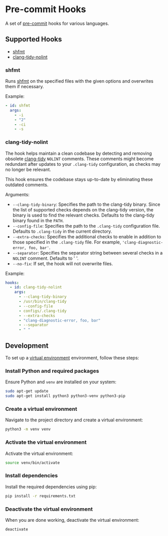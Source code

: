 # Pre-commit Hooks

A set of [pre-commit](https://pre-commit.com/) hooks for various languages.

## Supported Hooks

- [shfmt](#shfmt)
- [clang-tidy-nolint](#clang-tidy-nolint)

### shfmt

Runs [shfmt](https://github.com/mvdan/sh) on the specified files with the given
options and overwrites them if necessary.

Example:

```yaml
- id: shfmt
  args:
    - -i
    - "2"
    - -ci
    - -s
```

### clang-tidy-nolint

The hook helps maintain a clean codebase by detecting and removing obsolete
[clang-tidy](https://clang.llvm.org/extra/clang-tidy) `NOLINT` comments. These
comments might become redundant after updates to your `.clang-tidy`
configuration, as checks may no longer be relevant.

This hook ensures the codebase stays up-to-date by eliminating these outdated
comments.

Arguments:

- `--clang-tidy-binary`: Specifies the path to the clang-tidy binary. Since the
  list of supported checks depends on the clang-tidy version, the binary is used
  to find the relevant checks. Defaults to the clang-tidy binary found in the
  `PATH`.
- `--config-file`: Specifies the path to the `.clang-tidy` configuration file.
  Defaults to `.clang-tidy` in the current directory.
- `--extra-checks`: Specifies the additional checks to enable in addition to
  those specified in the `.clang-tidy` file. For example,
  `'clang-diagnostic-error, foo, bar'`.
- `--separator`: Specifies the separator string between several checks in a
  `NOLINT` comment. Defaults to ' '.
- `--no-fix`: If set, the hook will not overwrite files.

Example:

```yaml
hooks:
  - id: clang-tidy-nolint
    args:
      - --clang-tidy-binary
      - /usr/bin/clang-tidy
      - --config-file
      - configs/.clang-tidy
      - --extra-checks
      - "clang-diagnostic-error, foo, bar"
      - --separator
      - " "
```

## Development

To set up a [virtual environment](https://docs.python.org/3/tutorial/venv.html)
environment, follow these steps:

### Install Python and required packages

Ensure Python and `venv` are installed on your system:

```sh
sudo apt-get update
sudo apt-get install python3 python3-venv python3-pip
```

### Create a virtual environment

Navigate to the project directory and create a virtual environment:

```sh
python3 -m venv venv
```

### Activate the virtual environment

Activate the virtual environment:

```sh
source venv/bin/activate
```

### Install dependencies

Install the required dependencies using pip:

```sh
pip install -r requirements.txt
```

### Deactivate the virtual environment

When you are done working, deactivate the virtual environment:

```sh
deactivate
```
